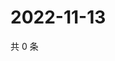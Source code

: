 # 2022-11-13

共 0 条

<!-- BEGIN WEIBO -->
<!-- 最后更新时间 Sun Nov 13 2022 02:02:25 GMT+0800 (China Standard Time) -->

<!-- END WEIBO -->
